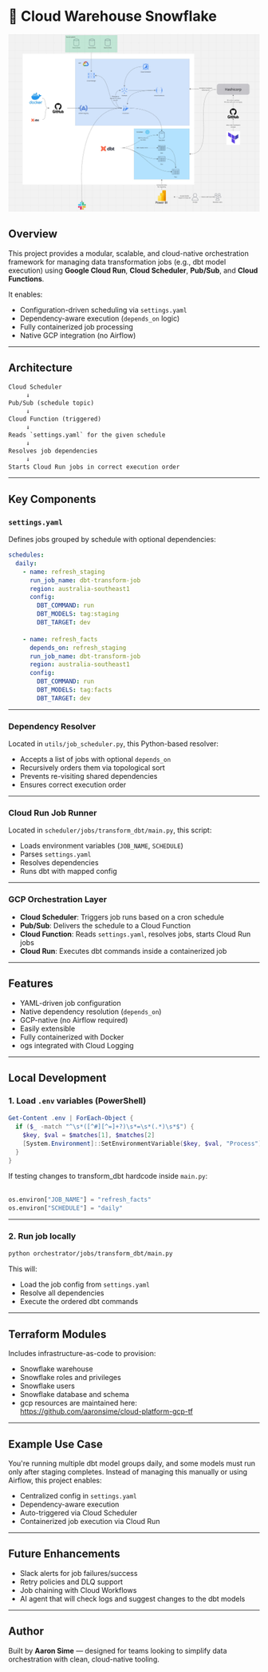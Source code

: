 # 🧱 Cloud Warehouse Snowflake

![High Level Architecture](./visual_architecture.jpg)

## Overview

This project provides a modular, scalable, and cloud-native orchestration framework for managing data transformation jobs (e.g., dbt model execution) using **Google Cloud Run**, **Cloud Scheduler**, **Pub/Sub**, and **Cloud Functions**.

It enables:
- Configuration-driven scheduling via `settings.yaml`
- Dependency-aware execution (`depends_on` logic)
- Fully containerized job processing
- Native GCP integration (no Airflow)

---

## Architecture

```
Cloud Scheduler
     ↓
Pub/Sub (schedule topic)
     ↓
Cloud Function (triggered)
     ↓
Reads `settings.yaml` for the given schedule
     ↓
Resolves job dependencies
     ↓
Starts Cloud Run jobs in correct execution order
```

---

## Key Components

### `settings.yaml`

Defines jobs grouped by schedule with optional dependencies:

```yaml
schedules:
  daily:
    - name: refresh_staging
      run_job_name: dbt-transform-job
      region: australia-southeast1
      config:
        DBT_COMMAND: run
        DBT_MODELS: tag:staging
        DBT_TARGET: dev

    - name: refresh_facts
      depends_on: refresh_staging
      run_job_name: dbt-transform-job
      region: australia-southeast1
      config:
        DBT_COMMAND: run
        DBT_MODELS: tag:facts
        DBT_TARGET: dev
```

---

### Dependency Resolver

Located in `utils/job_scheduler.py`, this Python-based resolver:
- Accepts a list of jobs with optional `depends_on`
- Recursively orders them via topological sort
- Prevents re-visiting shared dependencies
- Ensures correct execution order

---

### Cloud Run Job Runner

Located in `scheduler/jobs/transform_dbt/main.py`, this script:
- Loads environment variables (`JOB_NAME`, `SCHEDULE`)
- Parses `settings.yaml`
- Resolves dependencies
- Runs dbt with mapped config

---

### GCP Orchestration Layer

- **Cloud Scheduler**: Triggers job runs based on a cron schedule
- **Pub/Sub**: Delivers the schedule to a Cloud Function
- **Cloud Function**: Reads `settings.yaml`, resolves jobs, starts Cloud Run jobs
- **Cloud Run**: Executes dbt commands inside a containerized job

---

## Features

- YAML-driven job configuration
- Native dependency resolution (`depends_on`)
- GCP-native (no Airflow required)
- Easily extensible
- Fully containerized with Docker
- ogs integrated with Cloud Logging

---

## Local Development

### 1. Load `.env` variables (PowerShell)

```powershell
Get-Content .env | ForEach-Object {
  if ($_ -match "^\s*([^#][^=]+?)\s*=\s*(.*)\s*$") {
    $key, $val = $matches[1], $matches[2]
    [System.Environment]::SetEnvironmentVariable($key, $val, "Process")
  }
}
```

If testing changes to transform_dbt hardcode inside `main.py`:

```python

os.environ["JOB_NAME"] = "refresh_facts"
os.environ["SCHEDULE"] = "daily"

```

---

### 2. Run job locally

```bash
python orchestrator/jobs/transform_dbt/main.py
```

This will:
- Load the job config from `settings.yaml`
- Resolve all dependencies
- Execute the ordered dbt commands


---

## Terraform Modules

Includes infrastructure-as-code to provision:

- Snowflake warehouse
- Snowflake roles and privileges
- Snowflake users
- Snowflake database and schema
- gcp resources are maintained here: https://github.com/aaronsime/cloud-platform-gcp-tf

---

## Example Use Case

You're running multiple dbt model groups daily, and some models must run only after staging completes. Instead of managing this manually or using Airflow, this project enables:

- Centralized config in `settings.yaml`
- Dependency-aware execution
- Auto-triggered via Cloud Scheduler
- Containerized job execution via Cloud Run

---

## Future Enhancements

- Slack alerts for job failures/success
- Retry policies and DLQ support
- Job chaining with Cloud Workflows
- AI agent that will check logs and suggest changes to the dbt models

---

## Author

Built by **Aaron Sime** — designed for teams looking to simplify data orchestration with clean, cloud-native tooling.
